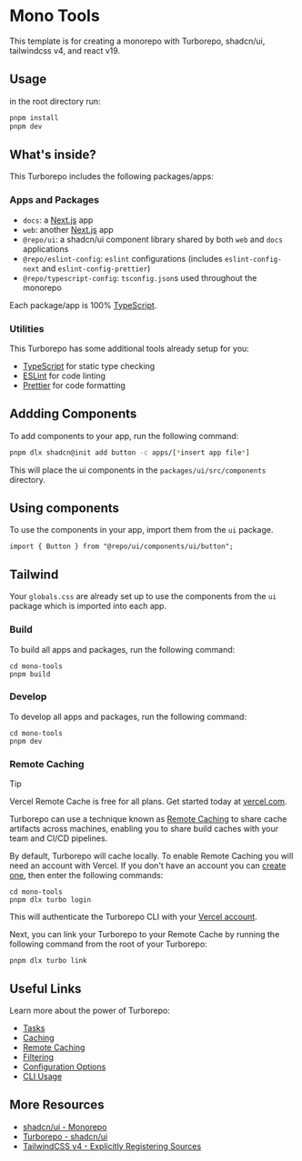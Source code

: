 # Mono Tools

This template is for creating a monorepo with Turborepo, shadcn/ui, tailwindcss v4, and react v19.

## Usage

in the root directory run:

```bash
pnpm install
pnpm dev
```

## What's inside?

This Turborepo includes the following packages/apps:

### Apps and Packages

- `docs`: a [Next.js](https://nextjs.org/) app
- `web`: another [Next.js](https://nextjs.org/) app
- `@repo/ui`: a shadcn/ui component library shared by both `web` and `docs` applications
- `@repo/eslint-config`: `eslint` configurations (includes `eslint-config-next` and `eslint-config-prettier`)
- `@repo/typescript-config`: `tsconfig.json`s used throughout the monorepo

Each package/app is 100% [TypeScript](https://www.typescriptlang.org/).

### Utilities

This Turborepo has some additional tools already setup for you:

- [TypeScript](https://www.typescriptlang.org/) for static type checking
- [ESLint](https://eslint.org/) for code linting
- [Prettier](https://prettier.io) for code formatting

## Addding Components

To add components to your app, run the following command:

```bash
pnpm dlx shadcn@init add button -c apps/[*insert app file*]
```

This will place the ui components in the `packages/ui/src/components` directory.

## Using components

To use the components in your app, import them from the `ui` package.

```tsx
import { Button } from "@repo/ui/components/ui/button";
```

## Tailwind

Your `globals.css` are already set up to use the components from the `ui` package which is imported into each app.

### Build

To build all apps and packages, run the following command:

```
cd mono-tools
pnpm build
```

### Develop

To develop all apps and packages, run the following command:

```
cd mono-tools
pnpm dev
```

### Remote Caching

> [!TIP]
> Vercel Remote Cache is free for all plans. Get started today at [vercel.com](https://vercel.com/signup?/signup?utm_source=remote-cache-sdk&utm_campaign=free_remote_cache).

Turborepo can use a technique known as [Remote Caching](https://turbo.build/repo/docs/core-concepts/remote-caching) to share cache artifacts across machines, enabling you to share build caches with your team and CI/CD pipelines.

By default, Turborepo will cache locally. To enable Remote Caching you will need an account with Vercel. If you don't have an account you can [create one](https://vercel.com/signup?utm_source=turborepo-examples), then enter the following commands:

```
cd mono-tools
pnpm dlx turbo login
```

This will authenticate the Turborepo CLI with your [Vercel account](https://vercel.com/docs/concepts/personal-accounts/overview).

Next, you can link your Turborepo to your Remote Cache by running the following command from the root of your Turborepo:

```
pnpm dlx turbo link
```

## Useful Links

Learn more about the power of Turborepo:

- [Tasks](https://turbo.build/repo/docs/core-concepts/monorepos/running-tasks)
- [Caching](https://turbo.build/repo/docs/core-concepts/caching)
- [Remote Caching](https://turbo.build/repo/docs/core-concepts/remote-caching)
- [Filtering](https://turbo.build/repo/docs/core-concepts/monorepos/filtering)
- [Configuration Options](https://turbo.build/repo/docs/reference/configuration)
- [CLI Usage](https://turbo.build/repo/docs/reference/command-line-reference)

## More Resources

- [shadcn/ui - Monorepo](https://ui.shadcn.com/docs/monorepo)
- [Turborepo - shadcn/ui](https://turbo.build/repo/docs/guides/tools/shadcn-ui)
- [TailwindCSS v4 - Explicitly Registering Sources](https://tailwindcss.com/docs/detecting-classes-in-source-files#explicitly-registering-sources)
